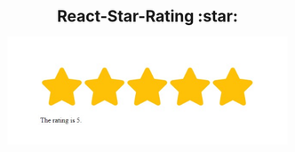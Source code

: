 <h1 align="center">React-Star-Rating :star:</h1>

<p align="center">
  <a href="react-stars-rating.netlify.app/" target="_blank">
    <img 
         src="https://raw.githubusercontent.com/lucasrmagalhaes/star_rating-react/main/public/react-star-rating.jpg?token=AKKKNU7HUDITYLETFHC6JITA6AWL2" 
         alt="React-Star-Rating" 
    />
  </a>
  <br />
<!--   <i>React-Star-Rating</i> -->
</p>
